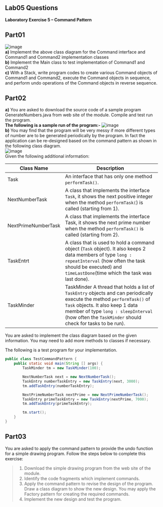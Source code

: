 ## Lab05 Questions
**Laboratory Exercise 5 – Command Pattern**  
## Part01  
![image](https://github.com/worldetude/ITP4507/assets/85270523/20800300-8fcd-4c6e-aa97-8625bb3d0518)  
**a)**	Implement the above class diagram for the Command interface and Command1 and Command2 implementation classes  
**b)**	Implement the Main class to test implementation of Command1 and Command2  
**c)**	With a Stack, write program codes to create various Command objects of Command1 and Command2, execute the Command objects in sequence, and perform undo operations of the Command objects in reverse sequence.  

## Part02  
**a)** You are asked to download the source code of a sample program GenerateNumbers.java from web site of the module. Compile and test run the program.    
**The following is a sample run of the program:-** 
![image](https://github.com/worldetude/ITP4507/assets/85270523/7021f909-4691-47f3-8290-7ca2084c191c)  
**b)**	You may find that the program will be very messy if more different types of number are to be generated periodically by the program. In fact the application can be re-designed based on the command pattern as shown in the following class diagram.   
![image](https://github.com/worldetude/ITP4507/assets/85270523/733b4586-15e6-443a-987a-abadcab00a40)  
Given the following additional information:  

|**Class Name** | **Description** |
|---|---|
|Task|An interface that has only one method `performTask()`.|
|NextNumberTask|A class that implements the interface `Task`, it shows the next positive integer when the method `performTask(`) is called (starting from 1).|
|NextPrimeNumberTask|A class that implements the interface Task, it shows the next prime number when the method `performTask()` is called (starting from 2).|
|TaskEntrt|A class that is used to hold a command object (`Task` object). It also keeps 2 data members of type `long : repeatInterval` (how often the task should be executed) and `timeLastDone`(time which the task was last done).|
|TaskMinder|TaskMinder	A thread that holds a list of `TaskEntry` objects and can periodically execute the method `performTask()` of  `Task` objects. It also keep 1 data member of type `long : sleepInterval` (how often the `TaskMinder` should check for tasks to be run).|  
You are asked to implement the class diagram based on the given information. You may need to add more methods to classes if necessary.   
  
The following is a test program for your implementation.  
```java
public class TestCommandPattern {
	public static void main(String [] args) {
		TaskMinder tm = new TaskMinder(100);

		NextNumberTask next = new NextNumberTask();
		TaskEntry numberTaskEntry = new TaskEntry(next, 3000);
		tm.addTaskEntry(numberTaskEntry);

		NextPrimeNumberTask nextPrime = new NextPrimeNumberTask();
		TaskEntry primeTaskEntry = new TaskEntry(nextPrime, 7000);
		tm.addTaskEntry(primeTaskEntry);

		tm.start();
	}
}
```

## Part03  
You are asked to apply the command pattern to provide the undo function for a simple drawing program.  Follow the steps below to complete this exercise:   
  
>1.	Download the simple drawing program from the web site of the module.   
>2.	Identify the code fragments which implement commands.  
>3.	Apply the command pattern to revise the design of the program.  Draw a class diagram to show the new design.  You may apply the Factory pattern for creating the required commands.  
>4.	Implement the new design and test the program.
